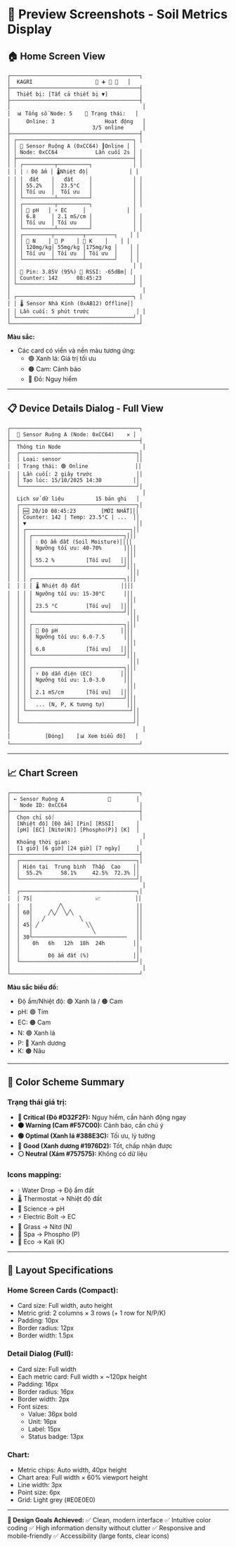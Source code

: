 # 📱 Preview Screenshots - Soil Metrics Display

## 🏠 Home Screen View

```
┌─────────────────────────────────────────┐
│  KAGRI                    🔔 ➕ 👤 🔄   │
├─────────────────────────────────────────┤
│  Thiết bị: [Tất cả thiết bị ▼]          │
├─────────────────────────────────────────┤
│                                          │
│  📊 Tổng số Node: 5    📶 Trạng thái:   │
│     Online: 3                Hoạt động   │
│                          3/5 online      │
├─────────────────────────────────────────┤
│ ┌─────────────────────────────────────┐ │
│ │ 🌾 Sensor Ruộng A (0xCC64) ┃Online │ │
│ │ Node: 0xCC64            Lần cuối 2s │ │
│ ├─────────────────────────────────────┤ │
│ │ ┌──────────┬──────────┐             │ │
│ │ │ 💧 Độ ẩm │ 🌡️Nhiệt độ│             │ │
│ │ │  đất    │   đất     │             │ │
│ │ │ 55.2%   │  23.5°C   │             │ │
│ │ │ Tối ưu  │  Tối ưu   │             │ │
│ │ └──────────┴──────────┘             │ │
│ │ ┌──────────┬──────────┐             │ │
│ │ │ 🔬 pH   │ ⚡ EC     │             │ │
│ │ │ 6.8     │ 2.1 mS/cm │             │ │
│ │ │ Tối ưu  │ Tối ưu    │             │ │
│ │ └──────────┴──────────┘             │ │
│ │ ┌─────────┬─────────┬─────────┐    │ │
│ │ │ 🌿 N    │ 🌸 P    │ 🌾 K    │    │ │
│ │ │ 120mg/kg│ 55mg/kg │175mg/kg │    │ │
│ │ │ Tối ưu  │ Tối ưu  │ Tối ưu  │    │ │
│ │ └─────────┴─────────┴─────────┘    │ │
│ │                                     │ │
│ │ 🔋 Pin: 3.85V (95%) 📶 RSSI: -65dBm│ │
│ │ Counter: 142      08:45:23          │ │
│ └─────────────────────────────────────┘ │
│                                          │
│ ┌─────────────────────────────────────┐ │
│ │ 🌡️ Sensor Nhà Kính (0xAB12) Offline││
│ │ Lần cuối: 5 phút trước               │ │
│ └─────────────────────────────────────┘ │
└─────────────────────────────────────────┘
```

**Màu sắc:**
- Các card có viền và nền màu tương ứng:
  - 🟢 Xanh lá: Giá trị tối ưu
  - 🟠 Cam: Cảnh báo
  - 🔴 Đỏ: Nguy hiểm

---

## 📋 Device Details Dialog - Full View

```
┌─────────────────────────────────────────┐
│  🌾 Sensor Ruộng A (Node: 0xCC64)    ✕ │
├─────────────────────────────────────────┤
│  Thông tin Node                          │
│  ┌─────────────────────────────────────┐│
│  │ Loại: sensor                        ││
│  │ Trạng thái: 🟢 Online               ││
│  │ Lần cuối: 2 giây trước              ││
│  │ Tạo lúc: 15/10/2025 14:30          ││
│  └─────────────────────────────────────┘│
│                                          │
│  Lịch sử dữ liệu          15 bản ghi   │
│  ┌─────────────────────────────────────┐│
│  │ 🆕 20/10 08:45:23        [MỚI NHẤT]││
│  │ Counter: 142 | Temp: 23.5°C | ...  ││
│  │ ▼                                   ││
│  │ ┌─────────────────────────────────┐││
│  │ │ ┌─────────────────────────────┐│││
│  │ │ │ 💧 Độ ẩm đất (Soil Moisture)││││
│  │ │ │ Ngưỡng tối ưu: 40-70%       ││││
│  │ │ │                              │││
│  │ │ │ 55.2 %          [Tối ưu]   ││││
│  │ │ └─────────────────────────────┘│││
│  │ │                                 │││
│  │ │ ┌─────────────────────────────┐│││
│  │ │ │ 🌡️ Nhiệt độ đất             ││││
│  │ │ │ Ngưỡng tối ưu: 15-30°C      │││
│  │ │ │                              │││
│  │ │ │ 23.5 °C         [Tối ưu]   ││││
│  │ │ └─────────────────────────────┘│││
│  │ │                                 │││
│  │ │ ┌─────────────────────────────┐│││
│  │ │ │ 🔬 Độ pH                    ││││
│  │ │ │ Ngưỡng tối ưu: 6.0-7.5      │││
│  │ │ │                              │││
│  │ │ │ 6.8             [Tối ưu]   ││││
│  │ │ └─────────────────────────────┘│││
│  │ │                                 │││
│  │ │ ┌─────────────────────────────┐│││
│  │ │ │ ⚡ Độ dẫn điện (EC)         ││││
│  │ │ │ Ngưỡng tối ưu: 1.0-3.0      │││
│  │ │ │                              │││
│  │ │ │ 2.1 mS/cm       [Tối ưu]   ││││
│  │ │ └─────────────────────────────┘│││
│  │ │   ... (N, P, K tương tự)       │││
│  │ └─────────────────────────────────┘││
│  │                                    ││
│  └────────────────────────────────────┘│
│                                          │
│           [Đóng]    [📊 Xem biểu đồ]   │
└─────────────────────────────────────────┘
```

---

## 📈 Chart Screen

```
┌─────────────────────────────────────────┐
│ ← Sensor Ruộng A              🔄        │
│   Node ID: 0xCC64                       │
├─────────────────────────────────────────┤
│  Chọn chỉ số:                           │
│  [Nhiệt độ] [Độ ẩm] [Pin] [RSSI]       │
│  [pH] [EC] [Nitơ(N)] [Phospho(P)] [K]  │
│                                          │
│  Khoảng thời gian:                      │
│  [1 giờ] [6 giờ] [24 giờ] [7 ngày]     │
├─────────────────────────────────────────┤
│  ┌─────────────────────────────────────┐│
│  │ Hiện tại  Trung bình  Thấp  Cao    ││
│  │  55.2%      58.1%     42.5%  72.3% ││
│  └─────────────────────────────────────┘│
│                                          │
│  ┌─────────────────────────────────────┐│
│  │ 75│                    📈           ││
│  │   │        ╱╲                       ││
│  │ 60│     ╱╲╱  ╲╱╲                    ││
│  │   │   ╱           ╲                 ││
│  │ 45│ ╱               ╲╲              ││
│  │   │                   ╲             ││
│  │ 30└──────────────────────────────   ││
│  │    0h   6h   12h  18h  24h         ││
│  │                                     ││
│  │         Độ ẩm đất (%)              ││
│  └─────────────────────────────────────┘│
│                                          │
└─────────────────────────────────────────┘
```

**Màu sắc biểu đồ:**
- Độ ẩm/Nhiệt độ: 🟢 Xanh lá / 🟠 Cam
- pH: 🟣 Tím
- EC: 🟠 Cam
- N: 🟢 Xanh lá
- P: 🔵 Xanh dương  
- K: 🟤 Nâu

---

## 🎨 Color Scheme Summary

### Trạng thái giá trị:
- **🔴 Critical (Đỏ #D32F2F):** Nguy hiểm, cần hành động ngay
- **🟠 Warning (Cam #F57C00):** Cảnh báo, cần chú ý
- **🟢 Optimal (Xanh lá #388E3C):** Tối ưu, lý tưởng
- **🔵 Good (Xanh dương #1976D2):** Tốt, chấp nhận được
- **⚪ Neutral (Xám #757575):** Không có dữ liệu

### Icons mapping:
- 💧 Water Drop → Độ ẩm đất
- 🌡️ Thermostat → Nhiệt độ đất
- 🔬 Science → pH
- ⚡ Electric Bolt → EC
- 🌿 Grass → Nitơ (N)
- 🌸 Spa → Phospho (P)
- 🌾 Eco → Kali (K)

---

## 📐 Layout Specifications

### Home Screen Cards (Compact):
- Card size: Full width, auto height
- Metric grid: 2 columns × 3 rows (+ 1 row for N/P/K)
- Padding: 10px
- Border radius: 12px
- Border width: 1.5px

### Detail Dialog (Full):
- Card size: Full width
- Each metric card: Full width × ~120px height
- Padding: 16px
- Border radius: 16px
- Border width: 2px
- Font sizes:
  - Value: 36px bold
  - Unit: 16px
  - Label: 15px
  - Status badge: 13px

### Chart:
- Metric chips: Auto width, 40px height
- Chart area: Full width × 60% viewport height
- Line width: 3px
- Point size: 6px
- Grid: Light grey (#E0E0E0)

---

**🎯 Design Goals Achieved:**
✅ Clean, modern interface
✅ Intuitive color coding
✅ High information density without clutter
✅ Responsive and mobile-friendly
✅ Accessibility (large fonts, clear icons)

